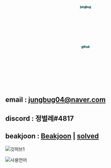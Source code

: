 <!DOCTYPE html>
<html lang="en" >
<head>
  <meta charset="UTF-8">
  <title>jungbug</title>
  <link rel="stylesheet" href="https://cdnjs.cloudflare.com/ajax/libs/meyer-reset/2.0/reset.min.css">
  <style>
    HTML, BODY {
  height: 100%;
}

BODY {
  background: #082330;
  background-size: 0.12em 100%;
  font: 16em/1 Arial;
}

.text--line {
  font-size: 0.5em;
}

svg {
  position: absolute;
  width: 100%;
  height: 100%;
}

.text-copy {
  fill: none;
  stroke: white;
  stroke-dasharray: 7% 28%;
  stroke-width: 3px;
  -webkit-animation: stroke-offset 9s infinite linear;
          animation: stroke-offset 9s infinite linear;
}
.text-copy:nth-child(1) {
  stroke: #360745;
  stroke-dashoffset: 7%;
}
.text-copy:nth-child(2) {
  stroke: #D61C59;
  stroke-dashoffset: 14%;
}
.text-copy:nth-child(3) {
  stroke: #E7D84B;
  stroke-dashoffset: 21%;
}
.text-copy:nth-child(4) {
  stroke: #EFEAC5;
  stroke-dashoffset: 28%;
}
.text-copy:nth-child(5) {
  stroke: #1B8798;
  stroke-dashoffset: 35%;
}

@-webkit-keyframes stroke-offset {
  50% {
    stroke-dashoffset: 35%;
    stroke-dasharray: 0 87.5%;
  }
}

@keyframes stroke-offset {
  50% {
    stroke-dashoffset: 35%;
    stroke-dasharray: 0 87.5%;
  }
}
  </style>

</head>
<body>
<svg viewBox="0 0 800 600">
  <symbol id="s-text">
    <text text-anchor="middle"
          x="50%"
          y="35%"
          class="text--line"
          >
          jungbug
    </text>
    <text text-anchor="middle"
          x="50%"
          y="68%"
          class="text--line2"
          >
          github
    </text>
    
  </symbol>
  
  <g class="g-ants">
    <use xlink:href="#s-text"
      class="text-copy"></use>     
    <use xlink:href="#s-text"
      class="text-copy"></use>     
    <use xlink:href="#s-text"
      class="text-copy"></use>     
    <use xlink:href="#s-text"
      class="text-copy"></use>     
    <use xlink:href="#s-text"
      class="text-copy"></use>     
  </g>
  
  
</svg>
  
</body>
</html>


## email : jungbug04@naver.com
## discord : 정벌레#4817
## beakjoon : [Beakjoon](https://www.acmicpc.net/user/jungbug04) | [solved](https://solved.ac/profile/jungbug04)
![ 깃허브1 ](https://github-readme-stats.vercel.app/api?username=jungbug&show_icons=true&bg_color=30,e96443,904e95&title_color=fff&text_color=fff)

![ 사용언어 ](https://github-readme-stats.vercel.app/api/top-langs/?username=jungbug&show_icons=true&bg_color=30,e96443,904e95&title_color=fff&text_color=fff&layout=compact)
